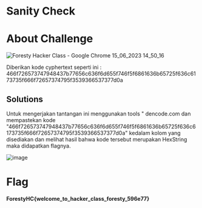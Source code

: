 # Sanity Check
# About Challenge

![Foresty Hacker Class - Google Chrome 15_06_2023 14_50_16](https://github.com/mirandadewi/CTF-Write-Up/assets/136687271/deccee56-e45e-4bf4-bcc8-f1d7863b0078)

Diberikan kode cyphertext seperti ini :
466f726573747948437b77656c636f6d655f746f5f6861636b65725f636c6173735f666f72657374795f3539366537377d0a

## Solutions
Untuk mengerjakan tantangan ini menggunakan tools " dencode.com dan mempastekan kode "466f726573747948437b77656c636f6d655f746f5f6861636b65725f636c6173735f666f72657374795f3539366537377d0a" kedalam kolom yang disediakan dan melihat hasil bahwa kode tersebut merupakan HexString maka didapatkan flagnya.

![image](https://github.com/mirandadewi/CTF-Write-Up/assets/136687271/3a4a060b-c11b-4d3e-b592-3422f2fab56e)

# Flag
**ForestyHC{welcome_to_hacker_class_foresty_596e77}**
